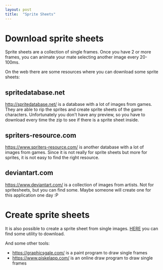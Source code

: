 ```yaml
---
layout: post
title:  "Sprite Sheets"
---
```


# Download sprite sheets

Sprite sheets are a collection of single frames. 
Once you have 2 or more frames, you can animate your mate selecting another image every 20-100ms.

On the web there are some resources where you can download some sprite sheets:

## spritedatabase.net
<a href="http://spritedatabase.net/" target="_blank">http://spritedatabase.net/</a> is a database with a lot of images from games.
They are able to rip the sprites and create sprite sheets of the game characters.
Unfortunately you don't have any preview, so you have to download every time the zip to see if there is a sprite sheet inside.

## spriters-resource.com
<a href="https://www.spriters-resource.com/" target="_blank">https://www.spriters-resource.com/</a> is another database with a lot of images from games.
Since it is not really for sprite sheets but more for sprites, it is not easy to find the right resource.

## deviantart.com
<a href="https://www.deviantart.com/" target="_blank">https://www.deviantart.com/</a> is a collection of images from artists.
Not for spritesheets, but you can find some. Maybe someone will create one for this application one day :P

# Create sprite sheets

It is also possible to create a sprite sheet from single images.
<a href="http://spritedatabase.net/download" target="_blank">HERE</a> you can find some utility to download.

And some other tools:
- https://graphicsgale.com/ is a paint program to draw single frames
- https://www.piskelapp.com/ is an online draw program to draw single frames
